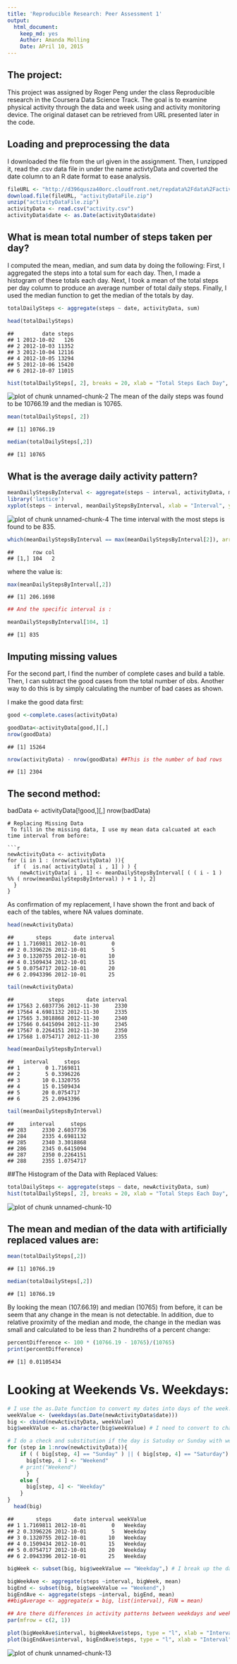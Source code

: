 ```yaml
---
title: 'Reproducible Research: Peer Assessment 1'
output:
  html_document:
    keep_md: yes
    Author: Amanda Molling
    Date: APril 10, 2015
---
```


## The project: 
This project was assigned by Roger Peng under the class Reproducible research in the Coursera Data Science Track. The goal is to examine physical activity through the data and week using and activity monitoring device. The original dataset can be retrieved from URL presented later in the code. 

## Loading and preprocessing the data
I downloaded the file from the url given in the assignment. 
Then, I unzipped it, read the .csv data file in under the name activtyData and coverted the date column to an R date format to ease analysis.


```r
fileURL <- "http://d396qusza40orc.cloudfront.net/repdata%2Fdata%2Factivity.zip"
download.file(fileURL, "activityDataFile.zip")
unzip("activityDataFile.zip")
activityData <- read.csv("activity.csv")
activityData$date <- as.Date(activityData$date)
```

## What is mean total number of steps taken per day?
I computed the mean, median, and sum data by doing the following:
First, I aggregated the steps into a total sum for each day. Then, I made a histogram of these totals each day. Next, I took a mean of the total steps per day column to produce an average number of total daily steps. Finally, I used the median function to get the median of the totals by day.


```r
totalDailySteps <- aggregate(steps ~ date, activityData, sum)

head(totalDailySteps)
```

```
##         date steps
## 1 2012-10-02   126
## 2 2012-10-03 11352
## 3 2012-10-04 12116
## 4 2012-10-05 13294
## 5 2012-10-06 15420
## 6 2012-10-07 11015
```

```r
hist(totalDailySteps[, 2], breaks = 20, xlab = "Total Steps Each Day", main = "Histogram of Total Daily Steps Taken")
```

![plot of chunk unnamed-chunk-2](figure/unnamed-chunk-2-1.png) 
The mean of the daily steps was found to be 10766.19 and the median is 10765.

```r
mean(totalDailySteps[, 2])
```

```
## [1] 10766.19
```

```r
median(totalDailySteps[,2])
```

```
## [1] 10765
```

## What is the average daily activity pattern?

```r
meanDailyStepsByInterval <- aggregate(steps ~ interval, activityData, mean)
library('lattice')
xyplot(steps ~ interval, meanDailyStepsByInterval, xlab = "Interval", ylab = "Number of steps", type = "l")
```

![plot of chunk unnamed-chunk-4](figure/unnamed-chunk-4-1.png) 
The time interval with the most steps is found to be 835.

```r
which(meanDailyStepsByInterval == max(meanDailyStepsByInterval[2]), arr.ind = TRUE)
```

```
##      row col
## [1,] 104   2
```
where the value is:


```r
max(meanDailyStepsByInterval[,2])
```

```
## [1] 206.1698
```

```r
## And the specific interval is :

meanDailyStepsByInterval[104, 1]
```

```
## [1] 835
```
## Imputing missing values
For the second part, I find the number of complete cases and build a table. Then, I can subtract the good cases from the total number of obs. Another way to do this is by simply calculating the number of bad cases as shown.

I make the good data first:


```r
good <-complete.cases(activityData)

goodData<-activityData[good,][,]
nrow(goodData)
```

```
## [1] 15264
```

```r
nrow(activityData) - nrow(goodData) ##This is the number of bad rows
```

```
## [1] 2304
```


## The second method:

badData <- activityData[!good,][,]
nrow(badData)
```
# Replacing Missing Data
 To fill in the missing data, I use my mean data calcuated at each time interval from before:

```r
newActivityData <- activityData
for (i in 1 : (nrow(activityData) )){
  if (  is.na( activityData[ i , 1] ) ) {
    newActivityData[ i , 1] <- meanDailyStepsByInterval[ ( ( i - 1 ) %% ( nrow(meanDailyStepsByInterval) ) + 1 ), 2]
  }
}
```
As confirmation of my replacement, I have shown the front and back of each of the tables, where NA values dominate. 


```r
head(newActivityData)
```

```
##       steps       date interval
## 1 1.7169811 2012-10-01        0
## 2 0.3396226 2012-10-01        5
## 3 0.1320755 2012-10-01       10
## 4 0.1509434 2012-10-01       15
## 5 0.0754717 2012-10-01       20
## 6 2.0943396 2012-10-01       25
```

```r
tail(newActivityData)
```

```
##           steps       date interval
## 17563 2.6037736 2012-11-30     2330
## 17564 4.6981132 2012-11-30     2335
## 17565 3.3018868 2012-11-30     2340
## 17566 0.6415094 2012-11-30     2345
## 17567 0.2264151 2012-11-30     2350
## 17568 1.0754717 2012-11-30     2355
```

```r
head(meanDailyStepsByInterval)
```

```
##   interval     steps
## 1        0 1.7169811
## 2        5 0.3396226
## 3       10 0.1320755
## 4       15 0.1509434
## 5       20 0.0754717
## 6       25 2.0943396
```

```r
tail(meanDailyStepsByInterval)
```

```
##     interval     steps
## 283     2330 2.6037736
## 284     2335 4.6981132
## 285     2340 3.3018868
## 286     2345 0.6415094
## 287     2350 0.2264151
## 288     2355 1.0754717
```

##The Histogram of the Data with Replaced Values:

```r
totalDailySteps <- aggregate(steps ~ date, newActivityData, sum)
hist(totalDailySteps[, 2], breaks = 20, xlab = "Total Steps Each Day", main = "Histogram of Total Daily Steps Taken")
```

![plot of chunk unnamed-chunk-10](figure/unnamed-chunk-10-1.png) 

## The mean and median of the data with artificially replaced  values are:

```r
mean(totalDailySteps[,2])
```

```
## [1] 10766.19
```

```r
median(totalDailySteps[,2])
```

```
## [1] 10766.19
```
By looking the mean (107.66.19) and median (10765) from before, it can be seem that any change in the mean is not detectable. In addition, due to relative proximity of the median and mode, the change in the median was small and calculated to be less than 2 hundreths of a percent change:


```r
percentDifference <- 100 * (10766.19 - 10765)/(10765)
print(percentDifference)
```

```
## [1] 0.01105434
```

# Looking at Weekends Vs. Weekdays:


```r
# I use the as.Date function to convert my dates into days of the week. 
weekValue <- (weekdays(as.Date(newActivityData$date)))
big <- cbind(newActivityData, weekValue)
big$weekValue <- as.character(big$weekValue) # I need to convert to character to do my check later.

# I do a check and substitution if the day is Satuday or Sunday with weekend, otherwise, I rename the value "Weekday"
for (step in 1:nrow(newActivityData)){
    if ( ( big[step, 4] == "Sunday" ) || ( big[step, 4] == "Saturday") ){
      big[step, 4 ] <- "Weekend"
    # print("Weekend")
      }
    else {
      big[step, 4] <- "Weekday"
    }
}
  head(big)
```

```
##       steps       date interval weekValue
## 1 1.7169811 2012-10-01        0   Weekday
## 2 0.3396226 2012-10-01        5   Weekday
## 3 0.1320755 2012-10-01       10   Weekday
## 4 0.1509434 2012-10-01       15   Weekday
## 5 0.0754717 2012-10-01       20   Weekday
## 6 2.0943396 2012-10-01       25   Weekday
```

```r
bigWeek <- subset(big, big$weekValue == "Weekday",) # I break up the data set so that I can graph separately. This isn't necessary, but it made it simpler for me.

bigWeekAve <- aggregate(steps ~interval, bigWeek, mean)
bigEnd <- subset(big, big$weekValue == "Weekend",)
bigEndAve <- aggregate(steps ~interval, bigEnd, mean)
##bigAverage <- aggregate(x = big, list(interval), FUN = mean)

## Are there differences in activity patterns between weekdays and weekends?
par(mfrow = c(2, 1))

plot(bigWeekAve$interval, bigWeekAve$steps, type = "l", xlab = "Interval", ylab = "Number of steps (average)", main = "Weekday")
plot(bigEndAve$interval, bigEndAve$steps, type = "l", xlab = "Interval", ylab = "Number of steps (average)", main = "Weekend")
```

![plot of chunk unnamed-chunk-13](figure/unnamed-chunk-13-1.png) 
